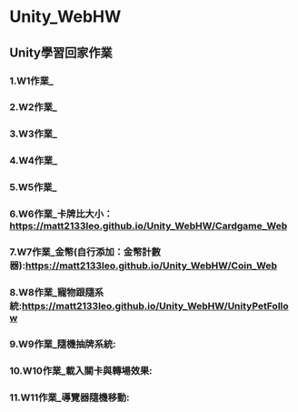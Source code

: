 # Unity_WebHW
 ## Unity學習回家作業
 
 ### 1.W1作業_
 
 ### 2.W2作業_
 
 ### 3.W3作業_
 
 ### 4.W4作業_
 
 ### 5.W5作業_
 
 ### 6.W6作業_卡牌比大小：https://matt2133leo.github.io/Unity_WebHW/Cardgame_Web
 
 ### 7.W7作業_金幣(自行添加：金幣計數器):https://matt2133leo.github.io/Unity_WebHW/Coin_Web
 
 ### 8.W8作業_寵物跟隨系統:https://matt2133leo.github.io/Unity_WebHW/UnityPetFollow
 
 ### 9.W9作業_隨機抽牌系統:
 
 ### 10.W10作業_載入關卡與轉場效果:

 ### 11.W11作業_導覽器隨機移動:
